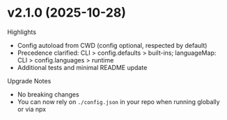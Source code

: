 # v2.1.0 (2025-10-28)

Highlights
- Config autoload from CWD (config optional, respected by default)
- Precedence clarified: CLI > config.defaults > built-ins; languageMap: CLI > config.languages > runtime
- Additional tests and minimal README update

Upgrade Notes
- No breaking changes
- You can now rely on `./config.json` in your repo when running globally or via npx

